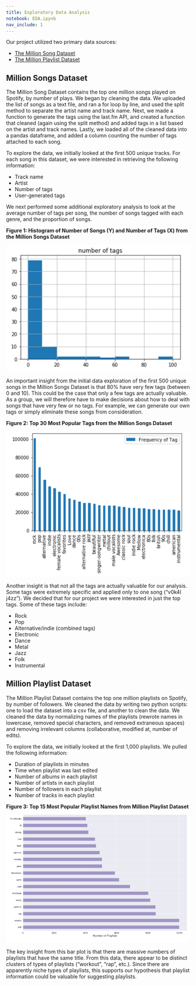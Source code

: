 ```yaml
---
title: Exploratory Data Analysis
notebook: EDA.ipynb
nav_include: 1
---
```


Our project utilized two primary data sources:
* [The Million Song Dataset](https://labrosa.ee.columbia.edu/millionsong/lastfm)
* [The Million Playlist Dataset](http://recsys-challenge.spotify.com)

## Million Songs Dataset

The Million Song Dataset contains the top one million songs played on Spotify, by number of plays. We began by cleaning the data. We uploaded the list of songs as a text file, and ran a for loop by line, and used the split method to separate the artist name and track name. Next, we made a function to generate the tags using the last.fm API, and created a function that cleaned (again using the split method) and added tags in a list based on the artist and track names. Lastly, we loaded all of the cleaned data into a pandas dataframe, and added a column counting the number of tags attached to each song.

To explore the data, we initially looked at the first 500 unique tracks. For each song in this dataset, we were interested in retrieving the following information:
* Track name
* Artist
* Number of tags
* User-generated tags

We next performed some additional exploratory analysis to look at the average number of tags per song, the number of songs tagged with each genre, and the proportion of songs.

**Figure 1: Histogram of Number of Songs (Y) and Number of Tags (X) from the Million Songs Dataset**

![figure 1](./notebooks/fig1.png)

An important insight from the initial data exploration of the first 500 unique songs in the Million Songs Dataset is that 80% have very few tags (between 0 and 10). This could be the case that only a few tags are actually valuable. As a group, we will therefore have to make decisions about how to deal with songs that have very few or no tags. For example, we can generate our own tags or simply eliminate these songs from consideration. 

**Figure 2: Top 30 Most Popular Tags from the Million Songs Dataset**

![figure 2](./notebooks/fig2.png)

Another insight is that not all the tags are actually valuable for our analysis. Some tags were extremely specific and applied only to one song (“v0k4l j4zz”). We decided that for our project we were interested in just the top tags. Some of these tags include:
* Rock
* Pop
* Alternative/indie (combined tags)
* Electronic
* Dance
* Metal
* Jazz
* Folk
* Instrumental


## Million Playlist Dataset

The Million Playlist Dataset contains the top one million playlists on Spotify, by number of followers. We cleaned the data by writing two python scripts: one to load the dataset into a csv file, and another to clean the data. We cleaned the data by normalizing names of the playlists (rewrote names in lowercase, removed special characters, and removed extraneous spaces) and removing irrelevant columns (collaborative, modified at, number of edits).

To explore the data, we initially looked at the first 1,000 playlists. We pulled the following information:
* Duration of playlists in minutes
* Time when playlist was last edited
* Number of albums in each playlist
* Number of artists in each playlist
* Number of followers in each playlist
* Number of tracks in each playlist

**Figure 3: Top 15 Most Popular Playlist Names from Million Playlist Dataset**

![figure 3](./notebooks/fig3.png)

The key insight from this bar plot is that there are massive numbers of playlists that have the same title. From this data, there appear to be distinct clusters of types of playlists (“workout”, “rap”, etc.). Since there are apparently niche types of playlists, this supports our hypothesis that playlist information could be valuable for suggesting playlists.



```python

```

